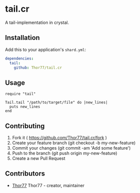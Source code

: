 # tail.cr

A tail-implementation in crystal.

## Installation


Add this to your application's `shard.yml`:

```yaml
dependencies:
  tail:
    github: Thor77/tail.cr
```

## Usage

```crystal
require "tail"

Tail.tail "/path/to/target/file" do |new_lines|
  puts new_lines
end
```

## Contributing

1. Fork it ( https://github.com/Thor77/tail.cr/fork )
2. Create your feature branch (git checkout -b my-new-feature)
3. Commit your changes (git commit -am 'Add some feature')
4. Push to the branch (git push origin my-new-feature)
5. Create a new Pull Request

## Contributors

- [Thor77](https://github.com/Thor77) Thor77 - creator, maintainer
